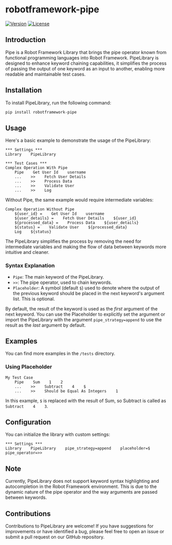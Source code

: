 # robotframework-pipe

[![Version](https://img.shields.io/pypi/v/robotframework-pipe.svg)](https://pypi.org/project/robotframework-pipe/)
[![License](https://img.shields.io/badge/License-Apache%202.0-blue.svg)](https://opensource.org/licenses/Apache-2.0)

## Introduction

Pipe is a Robot Framework Library that brings the pipe operator known from functional programming languages into Robot Framework. PipeLibrary is designed to enhance keyword chaining capabilities, it simplifies the process of passing the output of one keyword as an input to another, enabling more readable and maintainable test cases.

## Installation

To install PipeLibrary, run the following command:

```bash
pip install robotframework-pipe
```

## Usage

Here's a basic example to demonstrate the usage of the PipeLibrary:

```RobotFramework
*** Settings ***
Library    PipeLibrary

*** Test Cases ***
Complex Operation With Pipe
    Pipe    Get User Id    username
    ...    >>    Fetch User Details
    ...    >>    Process Data
    ...    >>    Validate User
    ...    >>    Log
```

Without Pipe, the same example would require intermediate variables:

```RobotFramework
Complex Operation Without Pipe
    ${user_id} =    Get User Id    username
    ${user_details} =    Fetch User Details    ${user_id}
    ${processed_data} =    Process Data    ${user_details}
    ${status} =    Validate User    ${processed_data}
    Log    ${status}
```

The PipeLibrary simplifies the process by removing the need for intermediate variables and making the flow of data between keywords more intuitive and cleaner.

### Syntax Explanation

- `Pipe`: The main keyword of the PipeLibrary.
- `>>`: The pipe operator, used to chain keywords.
- `Placeholder`: A symbol (default `$`) used to denote where the output of the previous keyword should be placed in the next keyword's argument list. This is optional.

By default, the result of the keyword is used as the _first_ argument of the next keyword. You can use the Placeholder to explicitly set the argument or import the PipeLibrary with the argument `pipe_strategy=append` to use the result as the _last_ argument by default.

## Examples

You can find more examples in the `/tests` directory.

### Using Placeholder

```RobotFramework
My Test Case
    Pipe    Sum    1    2
    ...    >>    Subtract    4    $
    ...    >>    Should be Equal As Integers    1
```

In this example, `$` is replaced with the result of Sum, so Subtract is called as `Subtract    4    3`.

## Configuration

You can initialize the library with custom settings:

```RobotFramework
*** Settings ***
Library    PipeLibrary    pipe_strategy=append    placeholder=$    pipe_operator=>>
```

## Note

Currently, PipeLibrary does not support keyword syntax highlighting and autocompletion in the Robot Framework environment. This is due to the dynamic nature of the pipe operator and the way arguments are passed between keywords.

## Contributions

Contributions to PipeLibrary are welcome! If you have suggestions for improvements or have identified a bug, please feel free to open an issue or submit a pull request on our GitHub repository.
